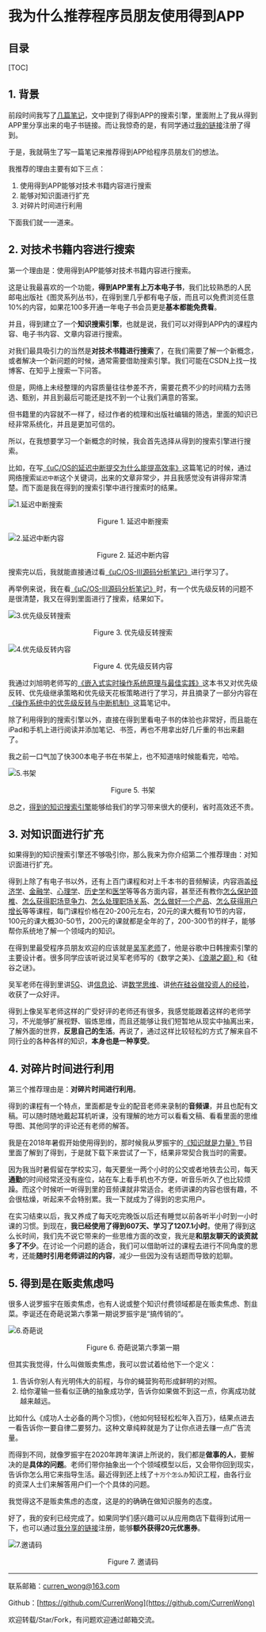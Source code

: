 我为什么推荐程序员朋友使用得到APP
===

目录
---

[TOC]

## 1. 背景

前段时间我写了[几篇笔记](https://blog.csdn.net/qq_41729780/article/details/104998185)，文中提到了得到APP的搜索引擎，里面附上了我从得到APP里分享出来的电子书链接。而让我惊奇的是，有同学通过[我的链接](https://m.igetget.com/share/coupon/cover/?aid=1&cid=1&uid=dpkEVlQ1gGONjVMXZPpNj9n3xJ7vzr&source=invite&from=singlemessage)注册了得到。

于是，我就萌生了写一篇笔记来推荐得到APP给程序员朋友们的想法。

我推荐的理由主要有如下三点：

1. 使用得到APP能够对技术书籍内容进行搜索
2. 能够对知识面进行扩充
3. 对碎片时间进行利用

下面我们就一一道来。

## 2. 对技术书籍内容进行搜索

第一个理由是：使用得到APP能够对技术书籍内容进行搜索。

这是让我最喜欢的一个功能，**得到APP里有上万本电子书**，我们比较熟悉的人民邮电出版社《图灵系列丛书》，在得到里几乎都有电子版，而且可以免费浏览任意$10\%$的内容，如果花100多开通一年电子书会员更是**基本都能免费看**。

并且，得到建立了一个**知识搜索引擎**，也就是说，我们可以对得到APP内的课程内容、电子书内容、文章内容进行搜索。

对我们最具吸引力的当然是**对技术书籍进行搜索**了，在我们需要了解一个新概念，或者解决一个新问题的时候，通常需要借助搜索引擎。我们可能在CSDN上找一找博客、在知乎上搜索一下问答。

但是，网络上未经整理的内容质量往往参差不齐，需要花费不少的时间精力去筛选、甄别，并且到最后可能还是找不到一个让我们满意的答案。

但书籍里的内容就不一样了，经过作者的梳理和出版社编辑的筛选，里面的知识已经非常系统化，并且是更加可信的。

所以，在我想要学习一个新概念的时候，我会首先选择从得到的搜索引擎进行搜索。

比如，在写[《uC/OS的延迟中断提交为什么能提高效率》](https://blog.csdn.net/qq_41729780/article/details/105021405)这篇笔记的时候，通过网络搜索`延迟中断`这个关键词，出来的文章非常少，并且我感觉没有讲得非常清楚。而下面是我在得到的搜索引擎中进行搜索时的结果。

![1.延迟中断搜索](../../img/工具使用笔记/得到APP/1.我为什么推荐程序朋友使用得到APP/1.延迟中断搜索.png)

$$
\text{Figure 1. 延迟中断搜索}
$$

![2.延迟中断内容](../../img/工具使用笔记/得到APP/1.我为什么推荐程序朋友使用得到APP/2.延迟中断内容.png)

$$
\text{Figure 2. 延迟中断内容}
$$

搜索完以后，我就能直接通过看[《μC/OS-III源码分析笔记》](https://m.igetget.com/hybrid/v2/ebook/detail?bid=EJmMZXq1b8qOpBlD69XAdP7LEGaKJWEYBqWxRnme5vrVzo4QMZYgNyk2jNA5467K)进行学习了。

再举例来说，我在看[《μC/OS-III源码分析笔记》](https://m.igetget.com/hybrid/v2/ebook/detail?bid=EJmMZXq1b8qOpBlD69XAdP7LEGaKJWEYBqWxRnme5vrVzo4QMZYgNyk2jNA5467K)时，有一个优先级反转的问题不是很清楚，我又在得到里面进行了搜索，结果如下。

![3.优先级反转搜索](../../img/工具使用笔记/得到APP/1.我为什么推荐程序朋友使用得到APP/3.优先级反转搜索.png)

$$
\text{Figure 3. 优先级反转搜索}
$$

![4.优先级反转内容](../../img/工具使用笔记/得到APP/1.我为什么推荐程序朋友使用得到APP/4.优先级反转内容.png)

$$
\text{Figure 4. 优先级反转内容}
$$

我通过刘旭明老师写的[《嵌入式实时操作系统原理与最佳实践》](https://m.igetget.com/hybrid/v2/ebook/detail?bid=OAdXprx6N41dm9BQkayr8z7OqLGoE3lrd80YMlVAnxRZXK2Dg5pbevPJjjnQv2eb)这本书又对优先级反转、优先级继承策略和优先级天花板策略进行了学习，并且摘录了一部分内容在[《操作系统中的优先级反转与中断机制》](https://blog.csdn.net/qq_41729780/article/details/104977013)这篇笔记中。

除了利用得到的搜索引擎以外，直接在得到里看电子书的体验也非常好，而且能在iPad和手机上进行阅读并添加笔记、书签，再也不用拿出好几斤重的书出来翻了。

我之前一口气加了快300本电子书在书架上，也不知道啥时候能看完，哈哈。

![5.书架](../../img/工具使用笔记/得到APP/1.我为什么推荐程序朋友使用得到APP/5.书架.png)

$$
\text{Figure 5. 书架}
$$

总之，[得到的知识搜索引擎](https://m.igetget.com/share/coupon/cover/?aid=1&cid=1&uid=dpkEVlQ1gGONjVMXZPpNj9n3xJ7vzr&source=invite&from=singlemessage)能够给我们的学习带来很大的便利，省时高效还不贵。

## 3. 对知识面进行扩充

如果得到的知识搜索引擎还不够吸引你，那么我来为你介绍第二个推荐理由：对知识面进行扩充。

得到上除了有电子书以外，还有上百门课程和对上千本书的音频解读，内容涵盖[经济学](https://m.igetget.com/share/course/pay/detail?id=5zp9lB3q0breKZzSDKYjyWxG64dg2Q)、[金融学](https://m.igetget.com/share/course/pay/detail?id=9LZ1RgB0EW3NK0dSqKkP7vj68pDeAz)、[心理学](https://m.igetget.com/share/course/pay/detail?id=lZWyMAOLnR4xJ1OfNK65QaE8YG29kb)、[历史学](https://m.igetget.com/share/course/pay/detail?id=w0x1A7LvaogNXkbfOJPpql2WmznGDB)和[医学](https://m.igetget.com/share/course/pay/detail?id=LOx1El850jp9VaRfjJZg6MbrdvRBoA)等等各方面内容，甚至还有教你[怎么保护颈椎](https://m.igetget.com/share/course/pay/detail?id=ZWyMAOLnR4xJ1vqsvnX65QaE8YG29k)、[怎么获得职场竞争力](https://m.igetget.com/share/course/pay/detail?id=Em0GbPnO9NwlJ91f4YJ7p6kr5LQxRd)、[怎么处理职场关系](https://m.igetget.com/share/course/pay/detail?id=x9emjk1LQqzoK2Df11J2lbY6Pv0BDW)、[怎么做好一个产品](https://m.igetget.com/share/course/pay/detail?id=YPZNRwQ0qL1MVEpfzK3lmz4kgWEnxr)、[怎么获得用户增长](https://m.igetget.com/share/course/pay/detail?id=D75xge6dAqWVpPasOOVYRzmGO14jPZ)等等课程，每门课程价格在20-200元左右，20元的课大概有10节的内容，100元的课大概30-50节，200元的课就都是全年的了，200-300节的样子，能够帮你系统地了解一个领域内的知识。

在得到里最受程序员朋友欢迎的应该就是[吴军老师](https://m.igetget.com/share/course/pay/detail?id=Y9LnlWEqDj76VzDfwBXmOA4epMBPxa)了，他是谷歌中日韩搜索引擎的主要设计者。很多同学应该听说过吴军老师写的《数学之美》、[《浪潮之巅》](http://m.igetget.com/hybrid/v2/ebook/detail?bid=VEDA2bKO27MKbRardAGJ1N4ln9BLVwgRqD38ZQyXmYqg5PpkEjxovze6DB84dpj6)和《硅谷之谜》。

吴军老师在得到里讲[5G](https://m.igetget.com/share/course/pay/detail?id=alQr3o4dMw8ZKgafgrJ7N2xDyWeEq1)、讲[信息论](https://m.igetget.com/share/course/pay/detail?id=Y9LnlWEqDj76VzDfwBXmOA4epMBPxa)、讲[数学思维](https://m.igetget.com/share/course/pay/detail?id=lQr3o4dMw8ZKgdasrEV7N2xDyWeEq1)、讲[他在硅谷做投资人的经验](https://m.igetget.com/share/course/pay/detail?id=LOx1El850jp9VaYSGVZg6MbrdvRBoA)，收获了一众好评。

得到上像吴军老师这样的广受好评的老师还有很多，我感觉能跟着这样的老师学习，不光能够扩展视野、锻炼思维，而且还能够让我们短暂地从现实中抽离出来，了解外面的世界，**反思自己的生活**。再说了，通过这样比较轻松的方式了解来自不同行业的各种各样的知识，**本身也是一种享受**。

## 4. 对碎片时间进行利用

第三个推荐理由是：**对碎片时间进行利用**。

得到的课程有一个特点，里面都是专业的配音老师来录制的**音频课**，并且也配有文稿。可以随时随地戴起耳机听课，没有理解的地方可以看看文稿、看看里面的思维导图、其他同学的评论还有老师的解答。

我是在2018年暑假开始使用得到的，那时候我从罗振宇的[《知识就是力量》](http://www.iqiyi.com/a_19rrh5xzvl.html?vfm=2008_aldbd)节目里面了解到了得到，于是就下载下来尝试了一下，结果非常契合我当时的需要。

因为我当时暑假留在学校实习，每天要坐一两个小时的公交或者地铁去公司，每天**通勤**的时间经常还没有座位，站在车上看手机也不方便，听音乐听久了也比较烦躁。而这个时候听一听得到里的音频课就非常适合。老师讲课的内容也很有趣，不会很枯燥，听起来不会特别累。我一下就成为了得到的忠实用户。

在实习结束以后，我又养成了每天吃完晚饭以后还有睡觉以前各听半小时到一小时课的习惯。到现在，**我已经使用了得到607天、学习了1207.1小时**。使用了得到这么长时间，我们先不说它带来的一些思维方面的改变，我光是**和朋友聊天的谈资就多了不少**。在讨论一个问题的适合，我们可以借助听过的课程去进行不同角度的思考，还能**随时引用老师讲过的内容**，减少一些因为没有话题而导致的尬聊。

## 5. 得到是在贩卖焦虑吗

很多人说罗振宇在贩卖焦虑，也有人说或整个知识付费领域都是在贩卖焦虑、割韭菜。李诞还在奇葩说第六季第一期说罗振宇是“搞传销的“。

![6.奇葩说](../../img/工具使用笔记/得到APP/1.我为什么推荐程序朋友使用得到APP/6.奇葩说.png)

$$
\text{Figure 6. 奇葩说第六季第一期}
$$

但其实我觉得，什么叫做贩卖焦虑，我可以尝试着给他下一个定义：

1. 告诉你别人有光明伟大的前程，与你的蝇营狗苟形成鲜明的对照。
2. 给你灌输一些看似正确的抽象成功学，告诉你如果做不到这一点，你离成功就越来越远。

比如什么《成功人士必备的两个习惯》，《他如何轻轻松松年入百万》，结果点进去一看告诉你一要自律二要努力。这种文章纯粹就是为了让你点进去赚一点广告流量。

而得到不同，就像罗振宇在2020年跨年演讲上所说的，我们都是**做事的人**，要解决的是**具体的问题**。老师们带你抽象出一个个领域模型以后，又会带你回到现实，告诉你怎么用它来指导生活。最近得到还上线了`十万个怎么办`知识工程，由各行业的资深人士们来解答用户们一个个具体的问题。

我觉得这不是贩卖焦虑的态度，这是的的确确在做知识服务的态度。

好了，我的安利已经完成了。如果同学们感兴趣可以从应用商店下载得到试用一下，也可以通过[我分享的链接](https://m.igetget.com/share/coupon/cover/?aid=1&cid=1&uid=dpkEVlQ1gGONjVMXZPpNj9n3xJ7vzr&source=invite&from=singlemessage)注册，能够**额外获得20元优惠券**。

![7.邀请码](../../img/工具使用笔记/得到APP/1.我为什么推荐程序朋友使用得到APP/7.邀请码.jpg)

$$
\text{Figure 7. 邀请码}
$$

---

联系邮箱：curren_wong@163.com

Github：[https://github.com/CurrenWong](https://github.com/CurrenWong)

欢迎转载/Star/Fork，有问题欢迎通过邮箱交流。
